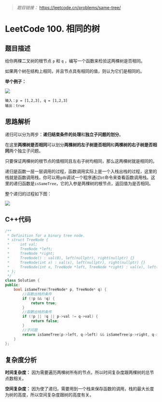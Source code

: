 > *题目链接：* https://leetcode.cn/problems/same-tree/

# LeetCode 100. 相同的树

## 题目描述

给你两棵二叉树的根节点 `p` 和 `q` ，编写一个函数来检验这两棵树是否相同。

如果两个树在结构上相同，并且节点具有相同的值，则认为它们是相同的。

**举个例子：**

![](https://gitee.com/ldtech007/picture/raw/master/pic/lc-0100-01.png)

```
输入：p = [1,2,3], q = [1,2,3]
输出：true
```

## 思路解析

递归可以分为两步：**递归结束条件的处理**和**独立子问题的划分**。

在这里**两棵树是否相同**可以划分**两棵树的左子树是否相同**和**两棵树的右子树是否相同**两个独立子问题。

只要保证两棵树的根节点的值相同且左右子树均相同，那么这两棵树就是相同的。

递归是函数一层一层调用的过程，函数调用实际上是一个入栈出栈的过程，这里的栈就是函数调用栈，你可以用`gdb`调试一个程序通过`bt`命令来查看函数调用栈。这里的递归函数是`isSameTree`，它的入参是两棵树的根节点，返回值为是否相同。

整个递归的过程如下图：

![](https://gitee.com/ldtech007/picture/raw/master/pic/lc-0100-02.png)

## C++代码

```cpp
/**
 * Definition for a binary tree node.
 * struct TreeNode {
 *     int val;
 *     TreeNode *left;
 *     TreeNode *right;
 *     TreeNode() : val(0), left(nullptr), right(nullptr) {}
 *     TreeNode(int x) : val(x), left(nullptr), right(nullptr) {}
 *     TreeNode(int x, TreeNode *left, TreeNode *right) : val(x), left(left), right(right) {}
 * };
 */
class Solution {
public:
    bool isSameTree(TreeNode* p, TreeNode* q) {
        //函数出栈的条件
        if (!p && !q) {
            return true;
        }
        //函数出栈的条件
        if (!p || !q || p->val != q->val) {
            return false;
        }
        //子问题
        return isSameTree(p->left, q->left) && isSameTree(p->right, q->right);
    }
};
```

## 复杂度分析

**时间复杂度：**  因为需要遍历两棵树所有的节点，所以时间复杂度跟两棵树的总节点数相关。

**空间复杂度：** 因为使了递归，需要用到一个栈来保存函数的调用，栈的最大长度为树的高度，所以空间复杂度跟树的高度有关。
